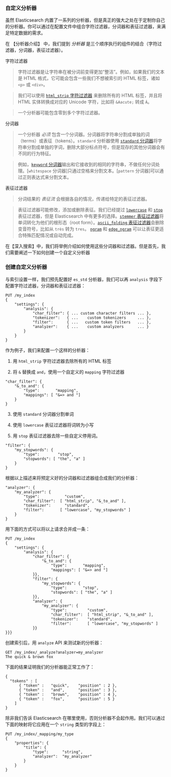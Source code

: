 ### 自定义分析器

虽然 Elasticsearch 内置了一系列的分析器，但是真正的强大之处在于定制你自己的分析器。你可以通过在配置文件中组合字符过滤器，分词器和表征过滤器，来满足特定数据的需求。

在 【分析器介绍】 中，我们提到 _分析器_ 是三个顺序执行的组件的结合（字符过滤器，分词器，表征过滤器）。

字符过滤器

> 字符过滤器是让字符串在被分词前变得更加“整洁”。例如，如果我们的文本是 HTML 格式，它可能会包含一些我们不想被索引的 HTML 标签，诸如 `<p>` 或 `<div>`。

> 我们可以使用 [`html_strip` 字符过滤器](http://bit.ly/1B6f4Ay) 来删除所有的 HTML 标签，并且将 HTML 实体转换成对应的 Unicode 字符，比如将 `&Aacute;` 转成 `Á`。

> 一个分析器可能包含零到多个字符过滤器。

分词器

> 一个分析器 _必须_ 包含一个分词器。分词器将字符串分割成单独的词（terms）或表征（tokens）。`standard` 分析器使用 [`standard` 分词器](http://bit.ly/1E3Fd1b)将字符串分割成单独的字词，删除大部分标点符号，但是现存的其他分词器会有不同的行为特征。

> 例如，[`keyword` 分词器](http://bit.ly/1ICd585)输出和它接收到的相同的字符串，不做任何分词处理。[`whitespace` 分词器]只通过空格来分割文本。[`pattern` 分词器]可以通过正则表达式来分割文本。

表征过滤器

> 分词结果的 _表征流_ 会根据各自的情况，传递给特定的表征过滤器。

> 表征过滤器可能修改，添加或删除表征。我们已经提过 [`lowercase`](http://bit.ly/1DIeXvZ) 和 [`stop`](http://bit.ly/1INX4tN) 表征过滤器，但是 Elasticsearch 中有更多的选择。[`stemmer` 表征过滤器](http://bit.ly/1AUfpDN)将单词转化为他们的根形态（root form）。[`ascii_folding` 表征过滤器](http://bit.ly/1ylU7Q7)会删除变音符号，比如从 `très` 转为 `tres`。 [`ngram`](http://bit.ly/1CbkmYe) 和 [`edge_ngram`](http://bit.ly/1DIf6j5) 可以让表征更适合特殊匹配情况或自动完成。

在【深入搜索】中，我们将举例介绍如何使用这些分词器和过滤器。但是首先，我们需要阐述一下如何创建一个自定义分析器

### 创建自定义分析器

与索引设置一样，我们预先配置好 `es_std` 分析器，我们可以再 `analysis` 字段下配置字符过滤器，分词器和表征过滤器：

```
PUT /my_index
{
    "settings": {
        "analysis": {
            "char_filter": { ... custom character filters ... },
            "tokenizer":   { ...    custom tokenizers     ... },
            "filter":      { ...   custom token filters   ... },
            "analyzer":    { ...    custom analyzers      ... }
        }
    }
}
```

作为例子，我们来配置一个这样的分析器：

1. 用 `html_strip` 字符过滤器去除所有的 HTML 标签

2. 将 `&` 替换成 `and`，使用一个自定义的 `mapping` 字符过滤器

```
"char_filter": {
    "&_to_and": {
        "type":       "mapping",
        "mappings": [ "&=> and "]
    }
}
```

3. 使用 `standard` 分词器分割单词

4. 使用 `lowercase` 表征过滤器将词转为小写

5. 用 `stop` 表征过滤器去除一些自定义停用词。

```
"filter": {
    "my_stopwords": {
        "type":        "stop",
        "stopwords": [ "the", "a" ]
    }
}
```

根据以上描述来将预定义好的分词器和过滤器组合成我们的分析器：

```
"analyzer": {
    "my_analyzer": {
        "type":           "custom",
        "char_filter":  [ "html_strip", "&_to_and" ],
        "tokenizer":      "standard",
        "filter":       [ "lowercase", "my_stopwords" ]
    }
}
```

用下面的方式可以将以上请求合并成一条：

```
PUT /my_index
{
    "settings": {
        "analysis": {
            "char_filter": {
                "&_to_and": {
                    "type":       "mapping",
                    "mappings": [ "&=> and "]
            }},
            "filter": {
                "my_stopwords": {
                    "type":       "stop",
                    "stopwords": [ "the", "a" ]
            }},
            "analyzer": {
                "my_analyzer": {
                    "type":         "custom",
                    "char_filter":  [ "html_strip", "&_to_and" ],
                    "tokenizer":    "standard",
                    "filter":       [ "lowercase", "my_stopwords" ]
            }}
}}}
```

<!-- SENSE: 070_Index_Mgmt/20_Custom_analyzer.json -->

创建索引后，用 `analyze` API 来测试新的分析器：

```
GET /my_index/_analyze?analyzer=my_analyzer
The quick & brown fox
```

<!-- SENSE: 070_Index_Mgmt/20_Custom_analyzer.json -->

下面的结果证明我们的分析器能正常工作了：

```
{
  "tokens" : [
      { "token" :   "quick",    "position" : 2 },
      { "token" :   "and",      "position" : 3 },
      { "token" :   "brown",    "position" : 4 },
      { "token" :   "fox",      "position" : 5 }
    ]
}
```

除非我们告诉 Elasticsearch 在哪里使用，否则分析器不会起作用。我们可以通过下面的映射将它应用在一个 `string` 类型的字段上：

```
PUT /my_index/_mapping/my_type
{
    "properties": {
        "title": {
            "type":      "string",
            "analyzer":  "my_analyzer"
        }
    }
}
```

<!-- SENSE: 070_Index_Mgmt/20_Custom_analyzer.json -->

